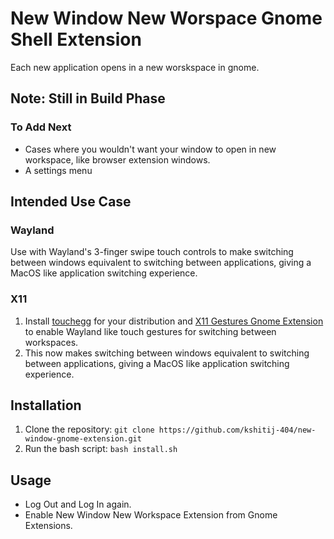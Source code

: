 # New Window New Worspace Gnome Shell Extension

Each new application opens in a new worskspace in gnome.

## Note: Still in Build Phase
### To Add Next
- Cases where you wouldn't want your window to open in new workspace, like browser extension windows.
- A settings menu

## Intended Use Case

### Wayland 
Use with Wayland's 3-finger swipe touch controls to make switching between windows equivalent to switching between applications, giving a MacOS like application switching experience.

### X11

1. Install [touchegg](https://github.com/JoseExposito/touchegg) for your distribution and [X11 Gestures Gnome Extension](https://extensions.gnome.org/extension/4033/x11-gestures/) to enable Wayland like touch gestures for switching between workspaces.
2. This now makes switching between windows equivalent to switching between applications, giving a MacOS like application switching experience.

## Installation

1. Clone the repository: `git clone https://github.com/kshitij-404/new-window-gnome-extension.git`
2. Run the bash script: `bash install.sh`

## Usage

- Log Out and Log In again.
- Enable New Window New Workspace Extension from Gnome Extensions.
